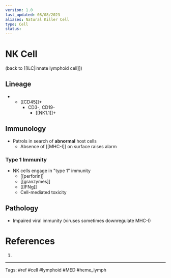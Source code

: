 ```yaml
---
version: 1.0
last_updated: 08/08/2023
aliases: Natural Killer Cell
type: Cell
status: 
---
```


# NK Cell

(back to [[ILC|innate lymphoid cell]])

## Lineage
- - [[CD45]]+
	- CD3-, CD19-
		- [[NK1.1]]+
## Immunology
- Patrols in search of **abnormal** host cells
	- Absence of [[MHC-I]] on surface raises alarm
### Type 1 Immunity
- NK cells engage in "type 1" immunity
	- [[perforin]]
	- [[granzymes]]
	- [[IFNg]]
	- Cell-mediated toxicity
## Pathology
- Impaired viral immunity (viruses sometimes downregulate MHC-I)

# References
1. 

---
Tags: #ref #cell #lymphoid #MED #heme_lymph 